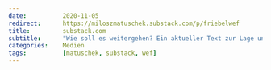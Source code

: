 ```yaml
---
date:          2020-11-05
redirect:      https://miloszmatuschek.substack.com/p/friebelwef
title:         substack.com
subtitle:      "Wie soll es weitergehen? Ein aktueller Text zur Lage und viele Fragen"
categories:    Medien
tags:          [matuschek, substack, wef]
---
```

